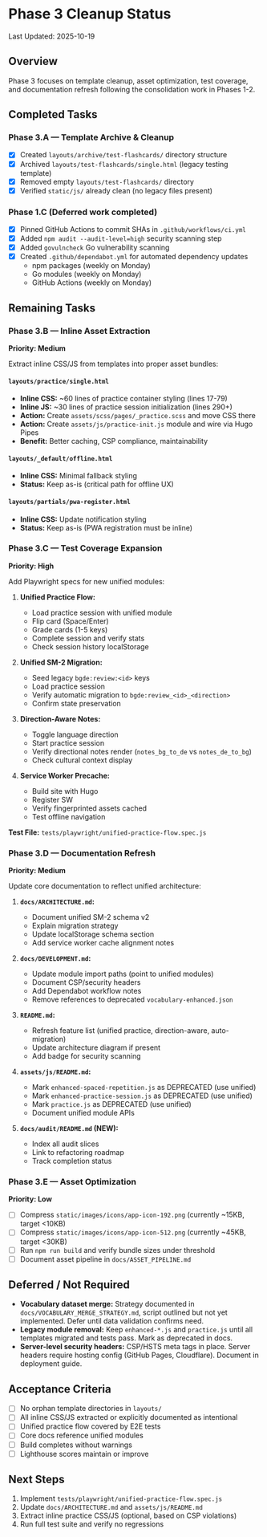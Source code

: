 # Phase 3 Cleanup Status

Last Updated: 2025-10-19

## Overview

Phase 3 focuses on template cleanup, asset optimization, test coverage, and documentation refresh following the consolidation work in Phases 1-2.

## Completed Tasks

### Phase 3.A — Template Archive & Cleanup

- [x] Created `layouts/archive/test-flashcards/` directory structure
- [x] Archived `layouts/test-flashcards/single.html` (legacy testing template)
- [x] Removed empty `layouts/test-flashcards/` directory
- [x] Verified `static/js/` already clean (no legacy files present)

### Phase 1.C (Deferred work completed)

- [x] Pinned GitHub Actions to commit SHAs in `.github/workflows/ci.yml`
- [x] Added `npm audit --audit-level=high` security scanning step
- [x] Added `govulncheck` Go vulnerability scanning
- [x] Created `.github/dependabot.yml` for automated dependency updates
  - npm packages (weekly on Monday)
  - Go modules (weekly on Monday)  
  - GitHub Actions (weekly on Monday)

## Remaining Tasks

### Phase 3.B — Inline Asset Extraction

**Priority: Medium**

Extract inline CSS/JS from templates into proper asset bundles:

#### `layouts/practice/single.html`

- **Inline CSS:** ~60 lines of practice container styling (lines 17-79)
- **Inline JS:** ~30 lines of practice session initialization (lines 290+)
- **Action:** Create `assets/scss/pages/_practice.scss` and move CSS there
- **Action:** Create `assets/js/practice-init.js` module and wire via Hugo Pipes
- **Benefit:** Better caching, CSP compliance, maintainability

#### `layouts/_default/offline.html`

- **Inline CSS:** Minimal fallback styling
- **Status:** Keep as-is (critical path for offline UX)

#### `layouts/partials/pwa-register.html`

- **Inline CSS:** Update notification styling
- **Status:** Keep as-is (PWA registration must be inline)

### Phase 3.C — Test Coverage Expansion

**Priority: High**

Add Playwright specs for new unified modules:

1. **Unified Practice Flow:**
   - Load practice session with unified module
   - Flip card (Space/Enter)
   - Grade cards (1-5 keys)
   - Complete session and verify stats
   - Check session history localStorage

2. **Unified SM-2 Migration:**
   - Seed legacy `bgde:review:<id>` keys
   - Load practice session
   - Verify automatic migration to `bgde:review_<id>_<direction>`
   - Confirm state preservation

3. **Direction-Aware Notes:**
   - Toggle language direction
   - Start practice session
   - Verify directional notes render (`notes_bg_to_de` vs `notes_de_to_bg`)
   - Check cultural context display

4. **Service Worker Precache:**
   - Build site with Hugo
   - Register SW
   - Verify fingerprinted assets cached
   - Test offline navigation

**Test File:** `tests/playwright/unified-practice-flow.spec.js`

### Phase 3.D — Documentation Refresh

**Priority: Medium**

Update core documentation to reflect unified architecture:

1. **`docs/ARCHITECTURE.md`:**
   - Document unified SM-2 schema v2
   - Explain migration strategy
   - Update localStorage schema section
   - Add service worker cache alignment notes

2. **`docs/DEVELOPMENT.md`:**
   - Update module import paths (point to unified modules)
   - Document CSP/security headers
   - Add Dependabot workflow notes
   - Remove references to deprecated `vocabulary-enhanced.json`

3. **`README.md`:**
   - Refresh feature list (unified practice, direction-aware, auto-migration)
   - Update architecture diagram if present
   - Add badge for security scanning

4. **`assets/js/README.md`:**
   - Mark `enhanced-spaced-repetition.js` as DEPRECATED (use unified)
   - Mark `enhanced-practice-session.js` as DEPRECATED (use unified)
   - Mark `practice.js` as DEPRECATED (use unified)
   - Document unified module APIs

5. **`docs/audit/README.md` (NEW):**
   - Index all audit slices
   - Link to refactoring roadmap
   - Track completion status

### Phase 3.E — Asset Optimization

**Priority: Low**

- [ ] Compress `static/images/icons/app-icon-192.png` (currently ~15KB, target <10KB)
- [ ] Compress `static/images/icons/app-icon-512.png` (currently ~45KB, target <30KB)
- [ ] Run `npm run build` and verify bundle sizes under threshold
- [ ] Document asset pipeline in `docs/ASSET_PIPELINE.md`

## Deferred / Not Required

- **Vocabulary dataset merge:** Strategy documented in `docs/VOCABULARY_MERGE_STRATEGY.md`, script outlined but not yet implemented. Defer until data validation confirms need.
- **Legacy module removal:** Keep `enhanced-*.js` and `practice.js` until all templates migrated and tests pass. Mark as deprecated in docs.
- **Server-level security headers:** CSP/HSTS meta tags in place. Server headers require hosting config (GitHub Pages, Cloudflare). Document in deployment guide.

## Acceptance Criteria

- [ ] No orphan template directories in `layouts/`
- [ ] All inline CSS/JS extracted or explicitly documented as intentional
- [ ] Unified practice flow covered by E2E tests
- [ ] Core docs reference unified modules
- [ ] Build completes without warnings
- [ ] Lighthouse scores maintain or improve

## Next Steps

1. Implement `tests/playwright/unified-practice-flow.spec.js`
2. Update `docs/ARCHITECTURE.md` and `assets/js/README.md`
3. Extract inline practice CSS/JS (optional, based on CSP violations)
4. Run full test suite and verify no regressions
